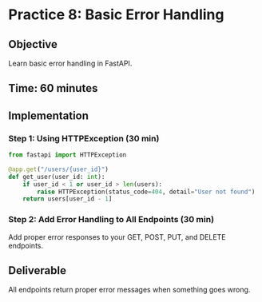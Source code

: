 # Practice 8: Basic Error Handling

## Objective

Learn basic error handling in FastAPI.

## Time: 60 minutes

## Implementation

### Step 1: Using HTTPException (30 min)

```python
from fastapi import HTTPException

@app.get("/users/{user_id}")
def get_user(user_id: int):
    if user_id < 1 or user_id > len(users):
        raise HTTPException(status_code=404, detail="User not found")
    return users[user_id - 1]
```

### Step 2: Add Error Handling to All Endpoints (30 min)

Add proper error responses to your GET, POST, PUT, and DELETE endpoints.

## Deliverable

All endpoints return proper error messages when something goes wrong.
